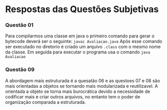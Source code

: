 # Respostas das Questões Subjetivas


### Questão 01

Para compilarmos uma classe em java o primeiro comando para gerar o bytecode deverá ser o seguinte: `javac Avaliacao.java`
Após esse comando ser executado no diretorio é criado um arquivo `.class` com o mesmo nome da classe.
Em seguida para executar o programa usa o comando `java Avaliacao` 


### Questão 09

A abordagem mais estruturada é a quesatão 06 e as questoes 07 e 08 são mais orientadas a objetos se  tornando mais modularizada e reutilizavel. A orientada a objeto se torna mais burocrática devido a necessidade de codificar mais e criar outros arquivos, no entanto tem o poder de organização comparada a estruturada.

